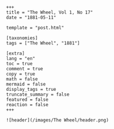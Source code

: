 
    +++
    title = "The Wheel, Vol 1, No 17"
    date = "1881-05-11"

    template = "post.html"

    [taxonomies]
    tags = ["The Wheel", "1881"]

    [extra]
    lang = "en"
    toc = true
    comment = true
    copy = true
    math = false
    mermaid = false
    display_tags = true
    truncate_summary = false
    featured = false
    reaction = false
    +++

    ![header](/images/The Wheel/header.png)

    
